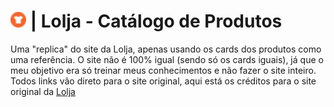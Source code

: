 #  <img src="/Lolja/img/icon.png" alt="Texto Alternativo" height="25px">   | Lolja - Catálogo de Produtos
Uma "replica" do site da Lolja, apenas usando os cards dos produtos como uma referência. O site não é 100% igual (sendo só os cards iguais), já que o meu objetivo era só treinar meus conhecimentos e não fazer o site inteiro. Todos links vão direto para o site original, aqui está os créditos para o site original da [Lolja](https://www.lolja.com.br)

#
